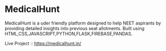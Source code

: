 # MedicalHunt
MedicalHunt is a uder friendly platform designed to help NEET aspirants by providing detailed insights into previous seat allotments. Built using HTML,CSS,JAVASCRIPT,PYTHON,FLASK,FIREBASE,PANDAS. 


 
Live Project :: https://medicalhunt.in/
